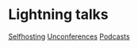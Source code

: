 # Lightning talks

[Selfhosting](selfhosting.md)
[Unconferences](unconferences.md)
[Podcasts](podcasts.md)